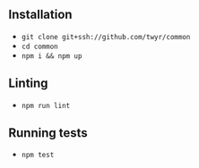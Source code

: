 ## Installation
* `git clone git+ssh://github.com/twyr/common`
* `cd common`
* `npm i && npm up`

## Linting
* `npm run lint`

## Running tests
* `npm test`
